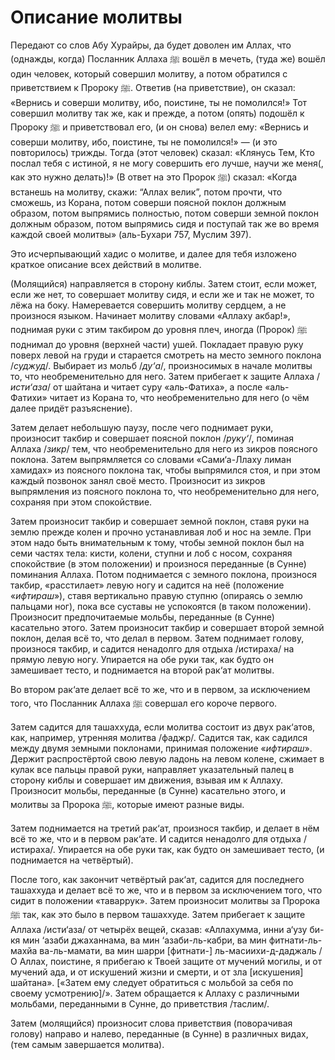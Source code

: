 Описание молитвы
================

Передают со слов Абу Хурайры, да будет доволен им Аллах, что (однажды, когда)
Посланник Аллаха ﷺ вошёл в мечеть, (туда же) вошёл один человек, который
совершил молитву, а потом обратился с приветствием к Пророку ﷺ. Ответив (на
приветствие), он сказал: «Вернись и соверши молитву, ибо, поистине, ты не
помолился!» Тот совершил молитву так же, как и прежде, а потом (опять) подошёл к
Пророку ﷺ и приветствовал его, (и он снова) велел ему: «Вернись и соверши
молитву, ибо, поистине, ты не помолился!» — (и это повторилось) трижды. Тогда
(этот человек) сказал: «Клянусь Тем, Кто послал тебя с истиной, я не могу
совершить его лучше, научи же меня(, как это нужно делать)!» (В ответ на это
Пророк ﷺ) сказал: «Когда встанешь на молитву, скажи: “Аллах велик”, потом
прочти, что сможешь, из Корана, потом соверши поясной поклон должным образом,
потом выпрямись полностью, потом соверши земной поклон должным образом, потом
выпрямись сидя и поступай так же во время каждой своей молитвы» (аль-Бухари 757,
Муслим 397).

Это исчерпывающий хадис о молитве, и далее для тебя изложено краткое описание
всех действий в молитве.

(Молящийся) направляется в сторону киблы. Затем стоит, если может, если же нет,
то совершает молитву сидя, и если же и так не может, то лёжа на боку.
Намеревается совершить молитву сердцем, а не произнося языком. Начинает молитву
словами «Аллаху акбар!», поднимая руки с этим такбиром до уровня плеч, иногда
(Пророк) ﷺ поднимал до уровня (верхней части) ушей. Покладает правую руку поверх
левой на груди и старается смотреть на место земного поклона /*суджуд*/.
Выбирает из мольб /*ду‘а*/, произносимых в начале молитвы то, что
необременительно для него. Затем прибегает к защите Аллаха /*исти‘аза*/ от
шайтана и читает суру «аль-Фатиха», а после «аль-Фатихи» читает из Корана то,
что необременительно для него (о чём далее придёт разъяснение).

Затем делает небольшую паузу, после чего поднимает руки, произносит такбир и
совершает поясной поклон /*руку‘*/, поминая Аллаха /*зикр*/ тем, что
необременительно для него из зикров поясного поклона. Затем выпрямляется со
словами «Сами‘а-Ллаху лиман хамидах» из поясного поклона так, чтобы выпрямился
стоя, и при этом каждый позвонок занял своё место. Произносит из зикров
выпрямления из поясного поклона то, что необременительно для него, сохраняя при
этом спокойствие.

Затем произносит такбир и совершает земной поклон, ставя руки на землю прежде
колен и прочно устанавливая лоб и нос на земле. При этом надо быть внимательным
к тому, чтобы земной поклон был на семи частях тела: кисти, колени, ступни и лоб
с носом, сохраняя спокойствие (в этом положении) и произнося переданные (в
Сунне) поминания Аллаха. Потом поднимается с земного поклона, произнося такбир,
«расстилает» левую ногу и садится на неё (положение «*ифтираш*»), ставя
вертикально правую ступню (опираясь о землю пальцами ног), пока все суставы не
успокоятся (в таком положении). Произносит предпочитаемые мольбы, переданные (в
Сунне) касательно этого. Затем произносит такбир и совершает второй земной
поклон, делая всё то, что делал в первом. Затем поднимает голову, произнося
такбир, и садится ненадолго для отдыха /истираха/ на прямую левую ногу.
Упирается на обе руки так, как будто он замешивает тесто, и поднимается на
второй рак‘ат молитвы.

Во втором рак‘ате делает всё то же, что и в первом, за исключением того, что
Посланник Аллаха ﷺ совершал его короче первого.

Затем садится для ташаххуда, если молитва состоит из двух рак‘атов, как,
например, утренняя молитва /фаджр/. Садится так, как садился между двумя земными
поклонами, принимая положение «*ифтираш*». Держит распростёртой свою левую
ладонь на левом колене, сжимает в кулак все пальцы правой руки, направляет
указательный палец в сторону киблы и совершает им движения, взывая им к Аллаху.
Произносит  мольбы, переданные (в Сунне) касательно этого, и молитвы за Пророка
ﷺ, которые имеют разные виды.

Затем поднимается на третий рак‘ат, произнося такбир, и делает в нём всё то же,
что и в первом рак‘ате. И садится ненадолго для отдыха /истираха/. Упирается на
обе руки так, как будто он замешивает тесто, (и поднимается на четвёртый).

После того, как закончит четвёртый рак‘ат, садится для последнего ташаххуда и
делает всё то же, что и в первом за исключением того, что сидит в положении
«таваррук». Затем произносит молитвы за Пророка ﷺ так, как это было в первом
ташаххуде. Затем прибегает к защите Аллаха /исти‘аза/ от четырёх вещей, сказав:
«Аллахумма, инни а‘узу би-кя мин ‘азаби джаханнама, ва мин ‘азаби-ль-кабри, ва
мин фитнати-ль-махйа ва-ль-мамати, ва мин шарри [фитнати-] ль-масиихи-д-даджаль
/О Аллах, поистине, я прибегаю к Твоей защите от мучений могилы, и от мучений
ада, и от искушений жизни и смерти, и от зла [искушения] шайтана». [«Затем ему
следует обратиться с мольбой за себя по своему усмотрению]/». Затем обращается к
Аллаху с различными мольбами, переданными в Сунне, до приветствия /таслим/.

Затем (молящийся) произносит слова приветствия (поворачивая голову) направо и
налево, переданные (в Сунне) в различных видах, (тем самым завершается молитва).
